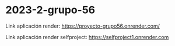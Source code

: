 # 2023-2-grupo-56

Link aplicación render: https://proyecto-grupo56.onrender.com/

Link aplicación render selfproject: https://selfproject1.onrender.com